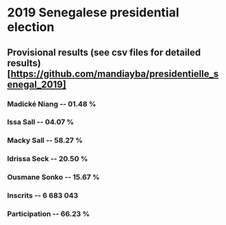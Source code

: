 # 2019 Senegalese presidential election

## Provisional results (see csv files for detailed results)[https://github.com/mandiayba/presidentielle_senegal_2019]

### Madické Niang  -- 01.48 %
### Issa Sall      -- 04.07 %
### Macky Sall     -- 58.27 %
### Idrissa Seck   -- 20.50 %
### Ousmane Sonko  -- 15.67 %

### Inscrits       -- 6 683 043 
### Participation  -- 66.23 %


